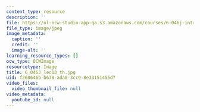 ```yaml
---
content_type: resource
description: ''
file: https://ol-ocw-studio-app-qa.s3.amazonaws.com/courses/6-046j-introduction-to-algorithms-sma-5503-fall-2005/f268646bb678ada03cc98e33151455d7_6_046J_lec13_th.jpg
file_type: image/jpeg
image_metadata:
  caption: ''
  credit: ''
  image-alt: ''
learning_resource_types: []
ocw_type: OCWImage
resourcetype: Image
title: 6_046J_lec13_th.jpg
uid: f268646b-b678-ada0-3cc9-8e33151455d7
video_files:
  video_thumbnail_file: null
video_metadata:
  youtube_id: null
---
```

